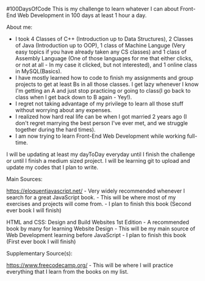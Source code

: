 #100DaysOfCode
This is my challenge to learn whatever I can about Front-End Web Development in 100 days at least 1 hour a day.

About me:
- I took 4 Classes of C++ (Introduction up to Data Structures), 2 Classes of Java (Introduction up to OOP), 1 class of Machine Languge (Very easy topics if you have already taken any CS classes) and 1 class of Assembly Language (One of those languages for me that either clicks, or not at all - In my case it clicked, but not interested), and 1 online class in MySQL(Basics).
- I have mostly learned how to code to finish my assignments and group projects to get at least Bs in all those classes. I get lazy whenever I know I'm getting an A and just stop practicing or going to class(I go back to class when I get back down to B again - Yey!).
- I regret not taking advantage of my privilege to learn all those stuff without worrying about any expenses.
- I realized how hard real life can be when I got married 2 years ago (I don't regret marrying the best person I've ever met, and we struggle together during the hard times).
- I am now trying to learn Front-End Web Development while working full-time.

I will be updating at least my dayToDay everyday until I finish the challenge or until I finish a medium sized project.
I will be learning git to upload and update my codes that I plan to write.

Main Sources:

https://eloquentjavascript.net/ - Very widely recommended whenever I search for a great JavaScript book. 
                                - This will be where most of my exercises and projects will come from.
                                - I plan to finish this book (Second ever book I will finish)


HTML and CSS: Design and Build Websites 1st Edition - A recommended book by many for learning Website Design
                                                    - This will be my main source of Web Development learning before JavaScript
                                                    - I plan to finish this book (First ever book I will finish)

Supplementary Source(s):

https://www.freecodecamp.org/   - This will be where I will practice everything that I learn from the books on my list.


